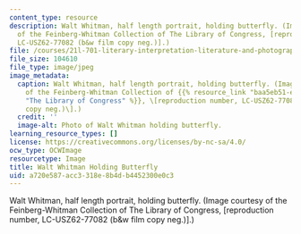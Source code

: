 ```yaml
---
content_type: resource
description: Walt Whitman, half length portrait, holding butterfly. (Image courtesy
  of the Feinberg-Whitman Collection of The Library of Congress, [reproduction number,
  LC-USZ62-77082 (b&w film copy neg.)].)
file: /courses/21l-701-literary-interpretation-literature-and-photography-the-image-fall-2005/a720e587acc3318e8b4db4452300e0c3_21l-701f05.jpg
file_size: 104610
file_type: image/jpeg
image_metadata:
  caption: Walt Whitman, half length portrait, holding butterfly. (Image courtesy
    of the Feinberg-Whitman Collection of {{% resource_link "baa5eb51-ee0d-4c46-a491-7e1b99166520"
    "The Library of Congress" %}}, \[reproduction number, LC-USZ62-77082 (b&w film
    copy neg.)\].)
  credit: ''
  image-alt: Photo of Walt Whitman holding butterfly.
learning_resource_types: []
license: https://creativecommons.org/licenses/by-nc-sa/4.0/
ocw_type: OCWImage
resourcetype: Image
title: Walt Whitman Holding Butterfly
uid: a720e587-acc3-318e-8b4d-b4452300e0c3
---
```

Walt Whitman, half length portrait, holding butterfly. (Image courtesy of the Feinberg-Whitman Collection of The Library of Congress, [reproduction number, LC-USZ62-77082 (b&w film copy neg.)].)